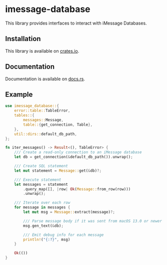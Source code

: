# imessage-database

This library provides interfaces to interact with iMessage Databases.

## Installation

This library is available on [crates.io](https://crates.io/crates/imessage-database).

## Documentation

Documentation is available on [docs.rs](https://docs.rs/imessage-database/).

## Example

```rust
use imessage_database::{
    error::table::TableError,
    tables::{
        messages::Message,
        table::{get_connection, Table},
    },
    util::dirs::default_db_path,
};

fn iter_messages() -> Result<(), TableError> {
    /// Create a read-only connection to an iMessage database
    let db = get_connection(&default_db_path()).unwrap();

    /// Create SQL statement
    let mut statement = Message::get(&db)?;

    /// Execute statement
    let messages = statement
        .query_map([], |row| Ok(Message::from_row(row)))
        .unwrap();

    /// Iterate over each row
    for message in messages {
        let mut msg = Message::extract(message)?;

        /// Parse message body if it was sent from macOS 13.0 or newer
        msg.gen_text(&db);

        /// Emit debug info for each message
        println!("{:?}", msg)
    }

    Ok(())
}
```
